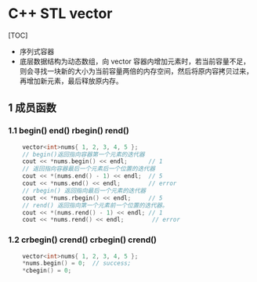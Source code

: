 # C++ STL vector
[TOC]
- 序列式容器
- 底层数据结构为动态数组，向 vector 容器内增加元素时，若当前容量不足，则会寻找一块新的大小为当前容量两倍的内存空间，然后将原内容拷贝过来，再增加新元素，最后释放原内存。
## 1 成员函数
### 1.1 begin() end() rbegin() rend()
```C++
    vector<int>nums{ 1, 2, 3, 4, 5 };
    // begin()返回指向容器第一个元素的迭代器
    cout << *nums.begin() << endl;      // 1
    // 返回指向容器最后一个元素后一个位置的迭代器
    cout << *(nums.end() - 1) << endl;  // 5
    cout << *nums.end() << endl;        // error
    // rbegin() 返回指向最后一个元素的迭代器
    cout << *nums.rbegin() << endl;     // 5
    // rend() 返回指向第一个元素前一个位置的迭代器。
    cout << *(nums.rend() - 1) << endl; // 1
    cout << *nums.rend() << endl;        // error
```
### 1.2 crbegin() crend() crbegin() crend()
```C++
    vector<int>nums{ 1, 2, 3, 4, 5 };
    *nums.begin() = 0;  // success;
    *cbegin() = 0;
```